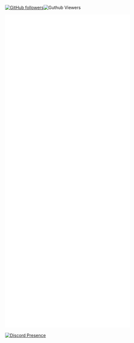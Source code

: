 [![GitHub followers](https://img.shields.io/github/followers/aic-6301?style=social)](https://github.com/aic-6301)![Guthub Viewers](https://komarev.com/ghpvc/?username=aic-6301)

![Metrics](/github-metrics.svg)

[![Discord Presence](https://lanyard.cnrad.dev/api/964887498436276305)](https://discord.com/users/964887498436276305)
